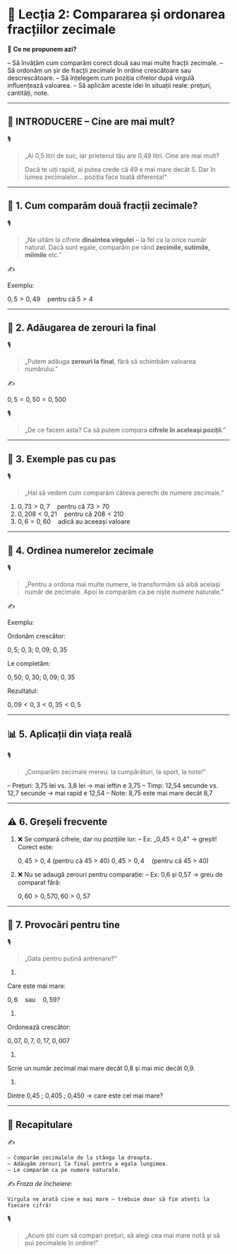 # 📘 Lecția 2: Compararea și ordonarea fracțiilor zecimale

🎯 **Ce ne propunem azi?**

 – Să învățăm cum comparăm corect două sau mai multe fracții zecimale.
 – Să ordonăm un șir de fracții zecimale în ordine crescătoare sau descrescătoare.
 – Să înțelegem cum poziția cifrelor după virgulă influențează valoarea.
 – Să aplicăm aceste idei în situații reale: prețuri, cantități, note.

------

## 🔔 INTRODUCERE – Cine are mai mult?

🎙️

> „Ai 0,5 litri de suc, iar prietenul tău are 0,49 litri.
>  Cine are mai mult?
>
> Dacă te uiți rapid, ai putea crede că 49 e mai mare decât 5. Dar în lumea zecimalelor... poziția face toată diferența!”

------

## 🔹 1. Cum comparăm două fracții zecimale?

🎙️

> „Ne uităm la cifrele **dinaintea virgulei** – la fel ca la orice număr natural.
>  Dacă sunt egale, comparăm pe rând **zecimile, sutimile, miimile** etc.”

✍️

Exemplu:

$0{,}5 > 0{,}49 \quad \text{pentru că } 5 > 4$

------

## 🔹 2. Adăugarea de zerouri la final

🎙️

> „Putem adăuga **zerouri la final**, fără să schimbăm valoarea numărului.”

✍️

$0{,}5 = 0{,}50 = 0{,}500$

🎙️

> „De ce facem asta? Ca să putem compara **cifrele în aceleași poziții**.”

------

## 🔹 3. Exemple pas cu pas

🎙️

> „Hai să vedem cum comparăm câteva perechi de numere zecimale.”

1. $0{,}73 > 0{,}7 \quad \text{pentru că } 73 > 70$
2. $0{,}208 < 0{,}21 \quad \text{pentru că } 208 < 210$
3. $0{,}6 = 0{,}60 \quad \text{adică au aceeași valoare}$

------

## 🔹 4. Ordinea numerelor zecimale

🎙️

> „Pentru a ordona mai multe numere, le transformăm să aibă același număr de zecimale.
>  Apoi le comparăm ca pe niște numere naturale.”

✍️

Exemplu:

Ordonăm crescător:

$0{,}5;\ 0{,}3;\ 0{,}09;\ 0{,}35$

Le completăm:

$0{,}50;\ 0{,}30;\ 0{,}09;\ 0{,}35$

Rezultatul:

$0{,}09 < 0{,}3 < 0{,}35 < 0{,}5$

------

## 📊 5. Aplicații din viața reală

🎙️

> „Comparăm zecimale mereu: la cumpărături, la sport, la note!”

– Prețuri: 3,75 lei vs. 3,8 lei → mai ieftin e 3,75
 – Timp: 12,54 secunde vs. 12,7 secunde → mai rapid e 12,54
 – Note: 8,75 este mai mare decât 8,7

------

## ⚠️ 6. Greșeli frecvente

1. ❌ Se compară cifrele, dar nu pozițiile lor:
    – Ex: „0,45 < 0,4” → greșit! Corect este:

   $0,45>0,4\text{ (pentru\ că 45 > 40) } 0{,}45 > 0{,}4 \quad \text{(pentru că 45 > 40)}$

2. ❌ Nu se adaugă zerouri pentru comparație:
    – Ex: 0,6 și 0,57 → greu de comparat fără:

   $0,60>0,570{,}60 > 0{,}57$

------

## 🧩 7. Provocări pentru tine

🎙️

> „Gata pentru puțină antrenare?”

1. 

Care este mai mare:

$0{,}6 \quad \text{sau} \quad 0{,}59?$

1. 

Ordonează crescător:

$0{,}07,\ 0{,}7,\ 0{,}17,\ 0{,}007$

1. 

Scrie un număr zecimal mai mare decât 0,8 și mai mic decât 0,9.

1. 

Dintre 0,45 ; 0,405 ; 0,450 → care este cel mai mare?

------

## 🔁 Recapitulare

✍️

```
– Comparăm zecimalele de la stânga la dreapta.
– Adăugăm zerouri la final pentru a egala lungimea.
– Le comparăm ca pe numere naturale.
```

✍️ *Fraza de încheiere:*

```
Virgula ne arată cine e mai mare – trebuie doar să fim atenți la fiecare cifră!
```

🎙️

> „Acum știi cum să compari prețuri, să alegi cea mai mare notă și să pui zecimalele în ordine!”

